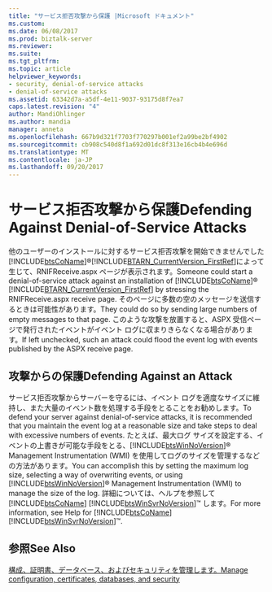 ```yaml
---
title: "サービス拒否攻撃から保護 |Microsoft ドキュメント"
ms.custom: 
ms.date: 06/08/2017
ms.prod: biztalk-server
ms.reviewer: 
ms.suite: 
ms.tgt_pltfrm: 
ms.topic: article
helpviewer_keywords:
- security, denial-of-service attacks
- denial-of-service attacks
ms.assetid: 63342d7a-a5df-4e11-9037-93175d8f7ea7
caps.latest.revision: "4"
author: MandiOhlinger
ms.author: mandia
manager: anneta
ms.openlocfilehash: 667b9d321f7703f770297b001ef2a99be2bf4902
ms.sourcegitcommit: cb908c540d8f1a692d01dc8f313e16cb4b4e696d
ms.translationtype: MT
ms.contentlocale: ja-JP
ms.lasthandoff: 09/20/2017
---
```

# <a name="defending-against-denial-of-service-attacks"></a><span data-ttu-id="35074-102">サービス拒否攻撃から保護</span><span class="sxs-lookup"><span data-stu-id="35074-102">Defending Against Denial-of-Service Attacks</span></span>
<span data-ttu-id="35074-103">他のユーザーのインストールに対するサービス拒否攻撃を開始できませんでした[!INCLUDE[btsCoName](../../includes/btsconame-md.md)]®[!INCLUDE[BTARN_CurrentVersion_FirstRef](../../includes/btarn-currentversion-firstref-md.md)]によって生じて、RNIFReceive.aspx ページが表示されます。</span><span class="sxs-lookup"><span data-stu-id="35074-103">Someone could start a denial-of-service attack against an installation of [!INCLUDE[btsCoName](../../includes/btsconame-md.md)]® [!INCLUDE[BTARN_CurrentVersion_FirstRef](../../includes/btarn-currentversion-firstref-md.md)] by stressing the RNIFReceive.aspx receive page.</span></span> <span data-ttu-id="35074-104">そのページに多数の空のメッセージを送信するときは可能性があります。</span><span class="sxs-lookup"><span data-stu-id="35074-104">They could do so by sending large numbers of empty messages to that page.</span></span> <span data-ttu-id="35074-105">このような攻撃を放置すると、ASPX 受信ページで発行されたイベントがイベント ログに収まりきらなくなる場合があります。</span><span class="sxs-lookup"><span data-stu-id="35074-105">If left unchecked, such an attack could flood the event log with events published by the ASPX receive page.</span></span>  
  
## <a name="defending-against-an-attack"></a><span data-ttu-id="35074-106">攻撃からの保護</span><span class="sxs-lookup"><span data-stu-id="35074-106">Defending Against an Attack</span></span>  
 <span data-ttu-id="35074-107">サービス拒否攻撃からサーバーを守るには、イベント ログを適度なサイズに維持し、また大量のイベント数を処理する手段をとることをお勧めします。</span><span class="sxs-lookup"><span data-stu-id="35074-107">To defend your server against denial-of-service attacks, it is recommended that you maintain the event log at a reasonable size and take steps to deal with excessive numbers of events.</span></span> <span data-ttu-id="35074-108">たとえば、最大ログ サイズを設定する、イベントの上書きが可能な手段をとる、[!INCLUDE[btsWinNoVersion](../../includes/btswinnoversion-md.md)]® Management Instrumentation (WMI) を使用してログのサイズを管理するなどの方法があります。</span><span class="sxs-lookup"><span data-stu-id="35074-108">You can accomplish this by setting the maximum log size, selecting a way of overwriting events, or using [!INCLUDE[btsWinNoVersion](../../includes/btswinnoversion-md.md)]® Management Instrumentation (WMI) to manage the size of the log.</span></span> <span data-ttu-id="35074-109">詳細については、ヘルプを参照して[!INCLUDE[btsCoName](../../includes/btsconame-md.md)] [!INCLUDE[btsWinSvrNoVersion](../../includes/btswinsvrnoversion-md.md)]™ します。</span><span class="sxs-lookup"><span data-stu-id="35074-109">For more information, see Help for [!INCLUDE[btsCoName](../../includes/btsconame-md.md)][!INCLUDE[btsWinSvrNoVersion](../../includes/btswinsvrnoversion-md.md)]™.</span></span>  
  
## <a name="see-also"></a><span data-ttu-id="35074-110">参照</span><span class="sxs-lookup"><span data-stu-id="35074-110">See Also</span></span>  
 [<span data-ttu-id="35074-111">構成、証明書、データベース、およびセキュリティを管理します。</span><span class="sxs-lookup"><span data-stu-id="35074-111">Manage configuration, certificates, databases, and security</span></span>](manage-configuration-certificates-databases-security.md)